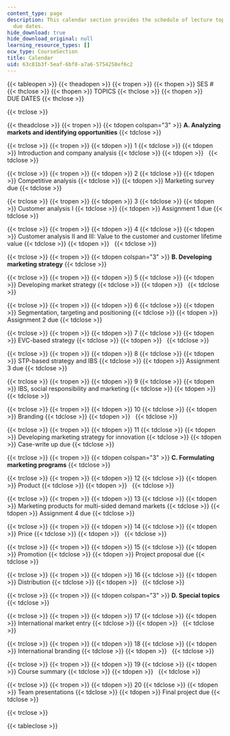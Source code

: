 ```yaml
---
content_type: page
description: This calendar section provides the schedule of lecture topics and assignment
  due dates.
hide_download: true
hide_download_original: null
learning_resource_types: []
ocw_type: CourseSection
title: Calendar
uid: 63c81b3f-5eaf-6bf8-a7a6-5754258ef6c2
---
```


{{< tableopen >}}
{{< theadopen >}}
{{< tropen >}}
{{< thopen >}}
SES #
{{< thclose >}}
{{< thopen >}}
TOPICS
{{< thclose >}}
{{< thopen >}}
DUE DATES
{{< thclose >}}

{{< trclose >}}

{{< theadclose >}}
{{< tropen >}}
{{< tdopen colspan="3" >}}
**A. Analyzing markets and identifying opportunities**
{{< tdclose >}}

{{< trclose >}}
{{< tropen >}}
{{< tdopen >}}
1
{{< tdclose >}}
{{< tdopen >}}
Introduction and company analysis
{{< tdclose >}}
{{< tdopen >}}
 
{{< tdclose >}}

{{< trclose >}}
{{< tropen >}}
{{< tdopen >}}
2
{{< tdclose >}}
{{< tdopen >}}
Competitive analysis
{{< tdclose >}}
{{< tdopen >}}
Marketing survey due
{{< tdclose >}}

{{< trclose >}}
{{< tropen >}}
{{< tdopen >}}
3
{{< tdclose >}}
{{< tdopen >}}
Customer analysis I
{{< tdclose >}}
{{< tdopen >}}
Assignment 1 due
{{< tdclose >}}

{{< trclose >}}
{{< tropen >}}
{{< tdopen >}}
4
{{< tdclose >}}
{{< tdopen >}}
Customer analysis II and III: Value to the customer and customer lifetime value
{{< tdclose >}}
{{< tdopen >}}
 
{{< tdclose >}}

{{< trclose >}}
{{< tropen >}}
{{< tdopen colspan="3" >}}
**B. Developing marketing strategy**
{{< tdclose >}}

{{< trclose >}}
{{< tropen >}}
{{< tdopen >}}
5
{{< tdclose >}}
{{< tdopen >}}
Developing market strategy
{{< tdclose >}}
{{< tdopen >}}
 
{{< tdclose >}}

{{< trclose >}}
{{< tropen >}}
{{< tdopen >}}
6
{{< tdclose >}}
{{< tdopen >}}
Segmentation, targeting and positioning
{{< tdclose >}}
{{< tdopen >}}
Assignment 2 due
{{< tdclose >}}

{{< trclose >}}
{{< tropen >}}
{{< tdopen >}}
7
{{< tdclose >}}
{{< tdopen >}}
EVC-based strategy
{{< tdclose >}}
{{< tdopen >}}
 
{{< tdclose >}}

{{< trclose >}}
{{< tropen >}}
{{< tdopen >}}
8
{{< tdclose >}}
{{< tdopen >}}
STP-based strategy and IBS
{{< tdclose >}}
{{< tdopen >}}
Assignment 3 due
{{< tdclose >}}

{{< trclose >}}
{{< tropen >}}
{{< tdopen >}}
9
{{< tdclose >}}
{{< tdopen >}}
IBS, social responsibility and marketing
{{< tdclose >}}
{{< tdopen >}}
 
{{< tdclose >}}

{{< trclose >}}
{{< tropen >}}
{{< tdopen >}}
10
{{< tdclose >}}
{{< tdopen >}}
Branding
{{< tdclose >}}
{{< tdopen >}}
 
{{< tdclose >}}

{{< trclose >}}
{{< tropen >}}
{{< tdopen >}}
11
{{< tdclose >}}
{{< tdopen >}}
Developing marketing strategy for innovation
{{< tdclose >}}
{{< tdopen >}}
Case-write up due
{{< tdclose >}}

{{< trclose >}}
{{< tropen >}}
{{< tdopen colspan="3" >}}
**C. Formulating marketing programs**
{{< tdclose >}}

{{< trclose >}}
{{< tropen >}}
{{< tdopen >}}
12
{{< tdclose >}}
{{< tdopen >}}
Product
{{< tdclose >}}
{{< tdopen >}}
 
{{< tdclose >}}

{{< trclose >}}
{{< tropen >}}
{{< tdopen >}}
13
{{< tdclose >}}
{{< tdopen >}}
Marketing products for multi-sided demand markets
{{< tdclose >}}
{{< tdopen >}}
Assignment 4 due
{{< tdclose >}}

{{< trclose >}}
{{< tropen >}}
{{< tdopen >}}
14
{{< tdclose >}}
{{< tdopen >}}
Price
{{< tdclose >}}
{{< tdopen >}}
 
{{< tdclose >}}

{{< trclose >}}
{{< tropen >}}
{{< tdopen >}}
15
{{< tdclose >}}
{{< tdopen >}}
Promotion
{{< tdclose >}}
{{< tdopen >}}
Project proposal due
{{< tdclose >}}

{{< trclose >}}
{{< tropen >}}
{{< tdopen >}}
16
{{< tdclose >}}
{{< tdopen >}}
Distribution
{{< tdclose >}}
{{< tdopen >}}
 
{{< tdclose >}}

{{< trclose >}}
{{< tropen >}}
{{< tdopen colspan="3" >}}
**D. Special topics**
{{< tdclose >}}

{{< trclose >}}
{{< tropen >}}
{{< tdopen >}}
17
{{< tdclose >}}
{{< tdopen >}}
International market entry
{{< tdclose >}}
{{< tdopen >}}
 
{{< tdclose >}}

{{< trclose >}}
{{< tropen >}}
{{< tdopen >}}
18
{{< tdclose >}}
{{< tdopen >}}
International branding
{{< tdclose >}}
{{< tdopen >}}
 
{{< tdclose >}}

{{< trclose >}}
{{< tropen >}}
{{< tdopen >}}
19
{{< tdclose >}}
{{< tdopen >}}
Course summary
{{< tdclose >}}
{{< tdopen >}}
 
{{< tdclose >}}

{{< trclose >}}
{{< tropen >}}
{{< tdopen >}}
20
{{< tdclose >}}
{{< tdopen >}}
Team presentations
{{< tdclose >}}
{{< tdopen >}}
Final project due
{{< tdclose >}}

{{< trclose >}}

{{< tableclose >}}